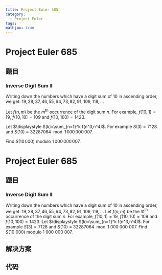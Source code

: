 ```yaml
---
title: Project Euler 685
category:
  - Project Euler
tags:
mathjax: true
---
```

<escape><!-- more --></escape>
    
# Project Euler 685
## 题目
### Inverse Digit Sum II


Writing down the numbers which have a digit sum of 10 in ascending order, we get:
$19, 28, 37, 46,55,64,73,82,91,109, 118,\dots$

Let $f(n,m)$ be the $m^{\text{th}}$ occurrence of the digit sum $n$. For example, $f(10,1)=19$, $f(10,10)=109$ and $f(10,100)=1423$.

Let $\displaystyle S(k)=\sum_{n=1}^k f(n^3,n^4)$. For example $S(3)=7128$ and $S(10)\equiv 32287064 \mod 1\,000\,000\,007$.

Find $S(10\,000)$ modulo $1\,000\,000\,007$.


# Project Euler 685
## 题目
### Inverse Digit Sum II

Writing down the numbers which have a digit sum of $10$ in ascending order, we get: $19, 28, 37, 46, 55, 64, 73, 82, 91, 109, 118, \dots$
Let $f(n,m)$ be the $m^{\text{th}}$ occurrence of the digit sum $n$. For example, $f(10,1)=19$, $f(10,10)=109$ and $f(10,100)=1423$.
Let $\displaystyle S(k)=\sum_{n=1}^k f(n^3,n^4)$. For example $S(3)=7128$ and $S(10)\equiv 32287064 \mod 1\ 000\ 000\ 007$.
Find $S(10\ 000)$ modulo $1\ 000\ 000\ 007$.


## 解决方案


## 代码


